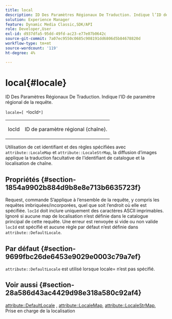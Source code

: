 ```yaml
---
title: local
description: ID Des Paramètres Régionaux De Traduction. Indique l’ID de paramètre régional de la requête.
solution: Experience Manager
feature: Dynamic Media Classic,SDK/API
role: Developer,User
exl-id: d937dfa5-95dd-49fd-ac23-e77e07b0642c
source-git-commit: 7a07ec9550c0685c908191dd6806d5b84678820d
workflow-type: tm+mt
source-wordcount: '119'
ht-degree: 4%

---
```


# local{#locale}

ID Des Paramètres Régionaux De Traduction. Indique l’ID de paramètre régional de la requête.

`locale=[ *`locId`*]`

<table id="simpletable_C1899AD02C984ED3896B7620916637E7"> 
 <tr class="strow"> 
  <td class="stentry"> <p><span class="codeph"> <span class="varname"> locId</span></span> </p> </td> 
  <td class="stentry"> <p>ID de paramètre régional (chaîne). </p></td> 
 </tr> 
</table>

Utilisation de cet identifiant et des règles spécifiées avec `attribute::LocaleMap` et `attribute::LocaleStrMap`, la diffusion d’images applique la traduction facultative de l’identifiant de catalogue et la localisation de chaîne.

## Propriétés {#section-1854a9902b884d9b8e8e713b6635723f}

Request, commande S’applique à l’ensemble de la requête, y compris les requêtes imbriquées/incorporées, quel que soit l’endroit où elle est spécifiée. `locId` doit inclure uniquement des caractères ASCII imprimables. Ignoré si aucune map de localisation n’est définie dans le catalogue principal de cette requête. Une erreur est renvoyée si vide ou non valide `locId` est spécifié et aucune règle par défaut n’est définie dans `attribute::DefaultLocale`.

## Par défaut {#section-9699fbc26de6453e9029e0003c79a7ef}

`attribute::DefaultLocale` est utilisé lorsque locale= n’est pas spécifié.

## Voir aussi {#section-28a586d43ac4429d98e318a580c92af4}

[attribute::DefaultLocale](../../../../../is-api/image-catalog/image-serving-api-ref/c-image-catalog-reference/c-attributes-reference/r-defaultlocale.md#reference-69462ad9923f464f80c2c012342a6b6b) , [attribute::LocaleMap](../../../../../is-api/image-catalog/image-serving-api-ref/c-image-catalog-reference/c-attributes-reference/r-localemap.md#reference-49bbf598f8ea47c3a563755cef306318), [attribute::LocaleStrMap](../../../../../is-api/image-catalog/image-serving-api-ref/c-image-catalog-reference/c-attributes-reference/r-localestrmap.md#reference-98c42070a4bc4baf92537132be2b5b1e), Prise en charge de la localisation
